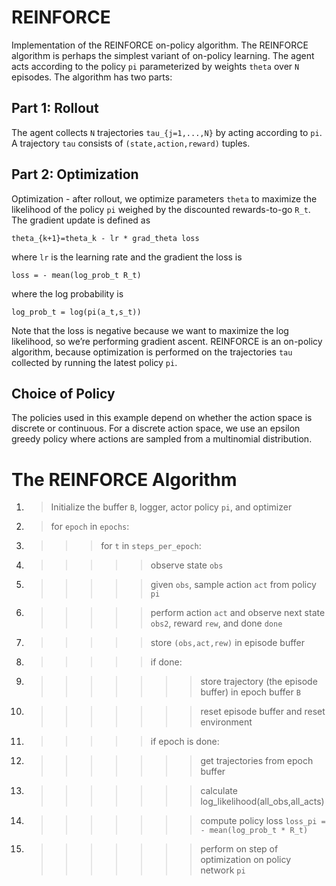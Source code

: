 # REINFORCE
Implementation of the REINFORCE on-policy algorithm. The REINFORCE algorithm is perhaps the simplest variant of on-policy learning. The agent acts according to the policy `pi` parameterized by weights `theta` over `N` episodes. The algorithm has two parts:

## Part 1: Rollout

The agent collects `N` trajectories `tau_{j=1,...,N}` by acting according to `pi`. A trajectory `tau` consists of `(state,action,reward)` tuples.

## Part 2: Optimization

Optimization - after rollout, we optimize parameters `theta` to maximize the likelihood of the policy `pi` weighed by the discounted rewards-to-go `R_t`. The gradient update is defined as

`theta_{k+1}=theta_k - lr * grad_theta loss`

where `lr` is the learning rate and the gradient the loss is

`loss = - mean(log_prob_t R_t)`

where the log probability is

`log_prob_t = log(pi(a_t,s_t))`

Note that the loss is negative because we want to maximize the log likelihood, so we’re performing gradient ascent. REINFORCE is an on-policy algorithm, because optimization is performed on the trajectories `tau` collected by running the latest policy `pi`.

## Choice of Policy

The policies used in this example depend on whether the action space is discrete or continuous. For a discrete action space, we use an epsilon greedy policy where actions are sampled from a multinomial distribution.

# The REINFORCE Algorithm


1. > Initialize the buffer `B`, logger, actor policy `pi`, and optimizer
2. > for `epoch` in `epochs`:
3. >>> for `t` in `steps_per_epoch`:
4. >>> >> observe state `obs`
5. >>> >> given `obs`, sample action `act` from policy `pi`
6. >>> >> perform action `act` and observe next state `obs2`, reward `rew`, and done `done`
7. >>> >> store `(obs,act,rew)` in episode buffer
8. >>> >> if done:
9. >>> >> >> store trajectory (the episode buffer) in epoch buffer `B`
10. >>> >> >> reset episode buffer and reset environment
11. >>> >> if epoch is done:
12. >>> >> >> get trajectories from epoch buffer
13. >>> >> >> calculate log_likelihood(all_obs,all_acts)
14. >>> >> >> compute policy loss `loss_pi = - mean(log_prob_t * R_t)`
15. >>> >> >> perform on step of optimization on policy network `pi`
